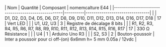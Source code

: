 | Nom                                                | Quantité | Composant                      | nomemcalture E44 |
|----------------------------------------------------|----------|--------------------------------|  |
| D1, D2, D3, D4, D5, D6, D7, D8, D9, D10, D11, D12, D13, D14, D16, D17, D18 | 17       | Vert LED                       |  |
| U1, U2, U3                                        | 3        | Registre de décalage 8 bits    |  |
| R1, R2, R3, R4, R5, R6, R7, R8, R9, R10, R11, R12, R13, R14, R15, R16, R17 | 17       | 330 Ω Résistance               |  |
| U4                                                 | 1        | Arduino Uno R3                |  |
| S2, S3                                            | 2        | Bouton-poussoir                | Inter a poussoir pour ci off-(on) 6x6mm h= 5 mm 0.05a / 12vdc |
